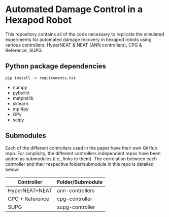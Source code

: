 # Automated Damage Control in a Hexapod Robot

This repository contains all of the code necessary to replicate the simulated experiments for automated damage recovery in hexapod robots using various controllers: HyperNEAT & NEAT (ANN controllers), CPG & Reference, SUPG.


## Python package dependencies
```shell
pip install -r requirements.txt
```
* numpy
* pybullet
* matplotlib
* sklearn
* mpi4py
* GPy
* scipy

## Submodules
Each of the different controllers used in the paper have their own GitHub repo. For simplicity, the different controllers independent repos have been added as submodules (i.e., links to them). The correlation between each controller and their respective folder/submodule in this repo is detailed below:


| Controller      | Folder/Submodule |
|-----------------|------------------|
| HyperNEAT+NEAT  | ann-controllers  |
| CPG + Reference | cpg-controller   |
| SUPG            | supg-controller  |
 
